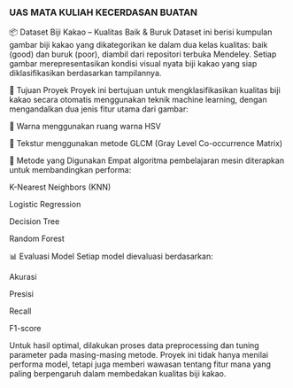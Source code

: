 ### UAS MATA KULIAH KECERDASAN BUATAN ###
📦 Dataset Biji Kakao – Kualitas Baik & Buruk
Dataset ini berisi kumpulan gambar biji kakao yang dikategorikan ke dalam dua kelas kualitas: baik (good) dan buruk (poor), diambil dari repositori terbuka Mendeley. Setiap gambar merepresentasikan kondisi visual nyata biji kakao yang siap diklasifikasikan berdasarkan tampilannya.

🎯 Tujuan Proyek
Proyek ini bertujuan untuk mengklasifikasikan kualitas biji kakao secara otomatis menggunakan teknik machine learning, dengan mengandalkan dua jenis fitur utama dari gambar:

🎨 Warna menggunakan ruang warna HSV

🌾 Tekstur menggunakan metode GLCM (Gray Level Co-occurrence Matrix)

🧠 Metode yang Digunakan
Empat algoritma pembelajaran mesin diterapkan untuk membandingkan performa:

K-Nearest Neighbors (KNN)

Logistic Regression

Decision Tree

Random Forest

📊 Evaluasi Model
Setiap model dievaluasi berdasarkan:

Akurasi

Presisi

Recall

F1-score

Untuk hasil optimal, dilakukan proses data preprocessing dan tuning parameter pada masing-masing metode. Proyek ini tidak hanya menilai performa model, tetapi juga memberi wawasan tentang fitur mana yang paling berpengaruh dalam membedakan kualitas biji kakao.

